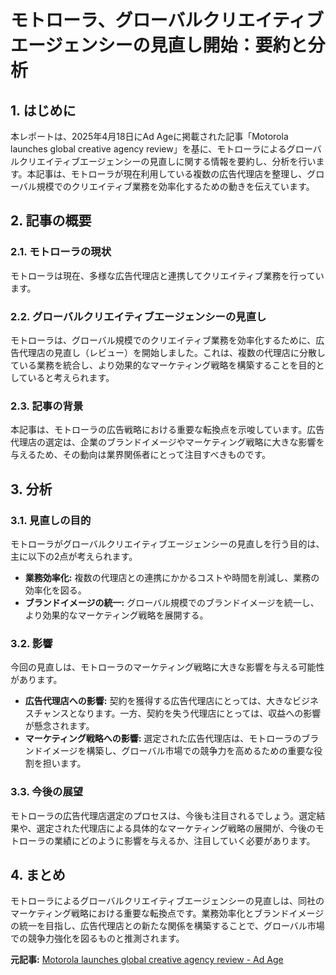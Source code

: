 # モトローラ、グローバルクリエイティブエージェンシーの見直し開始：要約と分析

## 1. はじめに

本レポートは、2025年4月18日にAd Ageに掲載された記事「Motorola launches global creative agency review」を基に、モトローラによるグローバルクリエイティブエージェンシーの見直しに関する情報を要約し、分析を行います。本記事は、モトローラが現在利用している複数の広告代理店を整理し、グローバル規模でのクリエイティブ業務を効率化するための動きを伝えています。

## 2. 記事の概要

### 2.1. モトローラの現状

モトローラは現在、多様な広告代理店と連携してクリエイティブ業務を行っています。

### 2.2. グローバルクリエイティブエージェンシーの見直し

モトローラは、グローバル規模でのクリエイティブ業務を効率化するために、広告代理店の見直し（レビュー）を開始しました。これは、複数の代理店に分散している業務を統合し、より効果的なマーケティング戦略を構築することを目的としていると考えられます。

### 2.3. 記事の背景

本記事は、モトローラの広告戦略における重要な転換点を示唆しています。広告代理店の選定は、企業のブランドイメージやマーケティング戦略に大きな影響を与えるため、その動向は業界関係者にとって注目すべきものです。

## 3. 分析

### 3.1. 見直しの目的

モトローラがグローバルクリエイティブエージェンシーの見直しを行う目的は、主に以下の2点が考えられます。

* **業務効率化:** 複数の代理店との連携にかかるコストや時間を削減し、業務の効率化を図る。
* **ブランドイメージの統一:** グローバル規模でのブランドイメージを統一し、より効果的なマーケティング戦略を展開する。

### 3.2. 影響

今回の見直しは、モトローラのマーケティング戦略に大きな影響を与える可能性があります。

* **広告代理店への影響:** 契約を獲得する広告代理店にとっては、大きなビジネスチャンスとなります。一方、契約を失う代理店にとっては、収益への影響が懸念されます。
* **マーケティング戦略への影響:** 選定された広告代理店は、モトローラのブランドイメージを構築し、グローバル市場での競争力を高めるための重要な役割を担います。

### 3.3. 今後の展望

モトローラの広告代理店選定のプロセスは、今後も注目されるでしょう。選定結果や、選定された代理店による具体的なマーケティング戦略の展開が、今後のモトローラの業績にどのように影響を与えるか、注目していく必要があります。

## 4. まとめ

モトローラによるグローバルクリエイティブエージェンシーの見直しは、同社のマーケティング戦略における重要な転換点です。業務効率化とブランドイメージの統一を目指し、広告代理店との新たな関係を構築することで、グローバル市場での競争力強化を図るものと推測されます。



**元記事:** [Motorola launches global creative agency review - Ad Age](https://adage.com/agencies/accounts-in-review/aa-motorola-launches-global-creative-agency-review/)